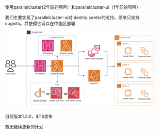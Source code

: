 使用parallelcluster(2年前的项目）和parallelcluster-ui（1年前的项目）

我们主要实现了parallelcluster-ui对identity center的支持，原来只支持cognito。并使得它可以在中国区部署



![image-20240827203129962](./New_drug_algorithms_on_AWS/image-20240827203129962.png)



目前版本1.2.0，8/16发布

暂无继续更新的计划
